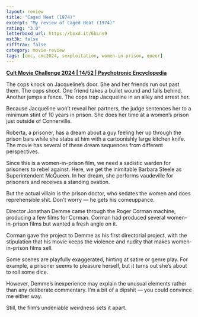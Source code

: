 ```yaml
---
layout: review
title: "Caged Heat (1974)"
excerpt: "My review of Caged Heat (1974)"
rating: "3.0"
letterboxd_url: https://boxd.it/6bLns9
mst3k: false
rifftrax: false
category: movie-review
tags: [cmc, cmc2024, sexploitation, women-in-prison, queer]
---
```


<b><a href="https://boxd.it/rIGbC/detail" target="_blank" rel="noopener">Cult Movie Challenge 2024 | 14/52 | Psychotronic Encyclopedia</a></b>

The cops knock on Jacqueline’s door. She and her friends run out past them. The cops shoot. One friend takes a bullet wound and falls behind. Another jumps a fence. The cops trap Jacqueline in an alley and arrest her.

Because Jacqueline won’t reveal her partners, the judge sentences her to a minimum stint of 10 years in prison. She does her time at a women’s prison just outside of Connerville.

Roberta, a prisoner, has a dream about a guy feeling her up through the prison bars while she stabs at him with a cartoonishly large kitchen knife. The movie has several of these dream sequences from different perspectives.

Since this is a women-in-prison film, we need a sadistic warden for prisoners to rebel against. Here, we get the inimitable Barbara Steele as Superintendent McQueen. In her dream, she performs vaudeville for prisoners and receives a standing ovation.

But the actual villain is the prison doctor, who sedates the women and does reprehensible shit. Don't worry — he gets his comeuppance.

Director Jonathan Demme came through the Roger Corman machine, producing a few films for Corman. Corman had produced several women-in-prison films but wanted a fresh angle on it.

Corman gave the project to Demme as his first directorial project, with the stipulation that his movie keeps the violence and nudity that makes women-in-prison films sell.

Some scenes are playfully exaggerated, hinting at satire or genre play. For example, a prisoner seems to pleasure herself, but it turns out she’s about to roll some dice.

However, Demme’s inexperience may explain the unusual elements rather than any deliberate commentary. I’m a bit of a dipshit — you could convince me either way.

Still, the film’s undeniable weirdness sets it apart.
